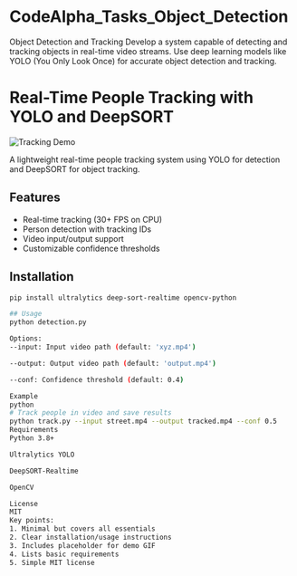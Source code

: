 # CodeAlpha_Tasks_Object_Detection
Object Detection and Tracking  Develop a system capable of detecting and  tracking objects in real-time video streams. Use  deep learning models like YOLO (You Only Look  Once) for accurate object  detection and tracking.
# Real-Time People Tracking with YOLO and DeepSORT

![Tracking Demo](demo.gif)

A lightweight real-time people tracking system using YOLO for detection and DeepSORT for object tracking.

## Features
- Real-time tracking (30+ FPS on CPU)
- Person detection with tracking IDs
- Video input/output support
- Customizable confidence thresholds

## Installation
```bash
pip install ultralytics deep-sort-realtime opencv-python

## Usage
python detection.py 

Options:
--input: Input video path (default: 'xyz.mp4')

--output: Output video path (default: 'output.mp4')

--conf: Confidence threshold (default: 0.4)

Example
python
# Track people in video and save results
python track.py --input street.mp4 --output tracked.mp4 --conf 0.5
Requirements
Python 3.8+

Ultralytics YOLO

DeepSORT-Realtime

OpenCV

License
MIT
Key points:
1. Minimal but covers all essentials
2. Clear installation/usage instructions
3. Includes placeholder for demo GIF
4. Lists basic requirements
5. Simple MIT license

